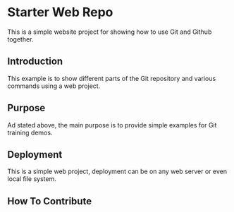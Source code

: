 # Starter Web Repo

This is a simple website project for
showing how to use Git and Github together.

## Introduction

This example is to show different parts of the
Git repository and various commands using
a web project.

## Purpose

Ad stated above, the main purpose is to
provide simple examples for Git training demos.

## Deployment

This is a simple web project, deployment can be
on any web server or even local file system.

## How To Contribute

